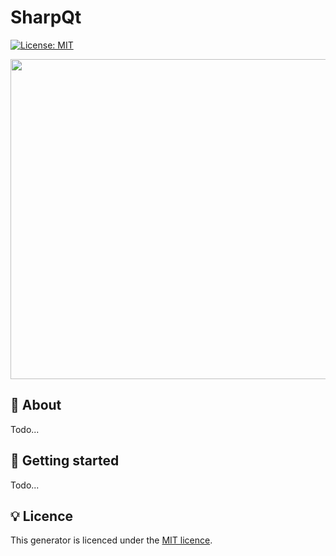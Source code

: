 # SharpQt
[![License: MIT](https://img.shields.io/badge/License-MIT-green.svg)](LICENSE.md)

<img src="https://github.com/etkramer/SharpQt/assets/5407061/616e5037-c939-44c2-b26d-748b3780fadc" height="512"></img>

## 📖 About

Todo...

## 🚀 Getting started
Todo...

## 💡 Licence
This generator is licenced under the [MIT licence](LICENSE.md).
